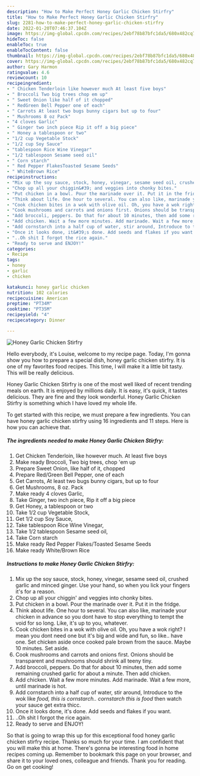 ```yaml
---
description: "How to Make Perfect Honey Garlic Chicken Stirfry"
title: "How to Make Perfect Honey Garlic Chicken Stirfry"
slug: 2281-how-to-make-perfect-honey-garlic-chicken-stirfry
date: 2022-01-20T07:46:37.104Z
image: https://img-global.cpcdn.com/recipes/2ebf78b87bfc1da5/680x482cq70/honey-garlic-chicken-stirfry-recipe-main-photo.jpg
hideToc: false
enableToc: true
enableTocContent: false
thumbnail: https://img-global.cpcdn.com/recipes/2ebf78b87bfc1da5/680x482cq70/honey-garlic-chicken-stirfry-recipe-main-photo.jpg
cover: https://img-global.cpcdn.com/recipes/2ebf78b87bfc1da5/680x482cq70/honey-garlic-chicken-stirfry-recipe-main-photo.jpg
author: Gary Harmon
ratingvalue: 4.6
reviewcount: 10
recipeingredient:
- " Chicken Tenderloin like however much At least five boys"
- " Broccoli Two big trees chop em up"
- " Sweet Onion like half of it chopped"
- " RedGreen Bell Pepper one of each"
- " Carrots At least two bugs bunny cigars but up to four"
- " Mushrooms 8 oz Pack"
- "4 cloves Garlic"
- " Ginger two inch piece Rip it off a big piece"
- " Honey a tablespoon or two"
- "1/2 cup Vegetable Stock"
- "1/2 cup Soy Sauce"
- "tablespoon Rice Wine Vinegar"
- "1/2 tablespoon Sesame seed oil"
- " Corn starch"
- " Red Pepper FlakesToasted Sesame Seeds"
- " WhiteBrown Rice"
recipeinstructions:
- "Mix up the soy sauce, stock, honey, vinegar, sesame seed oil, crushed garlic and minced ginger. Use your hand, so when you lick your fingers it&#39;s for a reason."
- "Chop up all your chiggin&#39; and veggies into chonky bites."
- "Put chicken in a bowl. Pour the marinade over it. Put it in the fridge."
- "Think about life. One hour to several. You can also like, marinade your chicken in advance so you dont have to stop everything to tempt the void for so long. Like, it&#39;s up to you, whatever."
- "Cook chicken bites in a wok with olive oil. Oh, you have a wok right? I mean you dont need one but it&#39;s big and wide and fun, so like.. have one. Set chicken aside once cooked pale brown from the sauce. Maybe 10 minutes. Set aside."
- "Cook mushrooms and carrots and onions first. Onions should be transparent and mushrooms should shrink all teeny tiny."
- "Add broccoli, peppers. Do that for about 10 minutes, then add some remaining crushed garlic for about a minute. Then add chicken."
- "Add chicken. Wait a few more minutes. Add marinade. Wait a few more, until marinade is hot."
- "Add cornstarch into a half cup of water, stir around, Introduce to the wok like *food, this is cornstarch.. cornstarch this is food* then watch your sauce get extra thicc."
- "Once it looks done, it&#39;s done. Add seeds and flakes if you want."
- "..Oh shit I forgot the rice again."
- "Ready to serve and ENJOY!"
categories:
- Recipe
tags:
- honey
- garlic
- chicken

katakunci: honey garlic chicken 
nutrition: 102 calories
recipecuisine: American
preptime: "PT34M"
cooktime: "PT35M"
recipeyield: "4"
recipecategory: Dinner

---
```



![Honey Garlic Chicken Stirfry](https://img-global.cpcdn.com/recipes/2ebf78b87bfc1da5/680x482cq70/honey-garlic-chicken-stirfry-recipe-main-photo.jpg)

Hello everybody, it's Louise, welcome to my recipe page. Today, I'm gonna show you how to prepare a special dish, honey garlic chicken stirfry. It is one of my favorites food recipes. This time, I will make it a little bit tasty. This will be really delicious.

Honey Garlic Chicken Stirfry is one of the most well liked of recent trending meals on earth. It is enjoyed by millions daily. It is easy, it's quick, it tastes delicious. They are fine and they look wonderful. Honey Garlic Chicken Stirfry is something which I have loved my whole life.




To get started with this recipe, we must prepare a few ingredients. You can have honey garlic chicken stirfry using 16 ingredients and 11 steps. Here is how you can achieve that.

<!--inarticleads1-->

##### The ingredients needed to make Honey Garlic Chicken Stirfry:

1. Get  Chicken Tenderloin, like however much. At least five boys
1. Make ready  Broccoli, Two big trees, chop &#39;em up
1. Prepare  Sweet Onion, like half of it, chopped
1. Prepare  Red/Green Bell Pepper, one of each
1. Get  Carrots, At least two bugs bunny cigars, but up to four
1. Get  Mushrooms, 8 oz. Pack
1. Make ready 4 cloves Garlic,
1. Take  Ginger, two inch piece, Rip it off a big piece
1. Get  Honey, a tablespoon or two
1. Take 1/2 cup Vegetable Stock,
1. Get 1/2 cup Soy Sauce,
1. Take tablespoon Rice Wine Vinegar,
1. Take 1/2 tablespoon Sesame seed oil,
1. Take  Corn starch
1. Make ready  Red Pepper Flakes/Toasted Sesame Seeds
1. Make ready  White/Brown Rice




<!--inarticleads2-->

##### Instructions to make Honey Garlic Chicken Stirfry:

1. Mix up the soy sauce, stock, honey, vinegar, sesame seed oil, crushed garlic and minced ginger. Use your hand, so when you lick your fingers it&#39;s for a reason.
1. Chop up all your chiggin&#39; and veggies into chonky bites.
1. Put chicken in a bowl. Pour the marinade over it. Put it in the fridge.
1. Think about life. One hour to several. You can also like, marinade your chicken in advance so you dont have to stop everything to tempt the void for so long. Like, it&#39;s up to you, whatever.
1. Cook chicken bites in a wok with olive oil. Oh, you have a wok right? I mean you dont need one but it&#39;s big and wide and fun, so like.. have one. Set chicken aside once cooked pale brown from the sauce. Maybe 10 minutes. Set aside.
1. Cook mushrooms and carrots and onions first. Onions should be transparent and mushrooms should shrink all teeny tiny.
1. Add broccoli, peppers. Do that for about 10 minutes, then add some remaining crushed garlic for about a minute. Then add chicken.
1. Add chicken. Wait a few more minutes. Add marinade. Wait a few more, until marinade is hot.
1. Add cornstarch into a half cup of water, stir around, Introduce to the wok like *food, this is cornstarch.. cornstarch this is food* then watch your sauce get extra thicc.
1. Once it looks done, it&#39;s done. Add seeds and flakes if you want.
1. ..Oh shit I forgot the rice again.
1. Ready to serve and ENJOY!



So that is going to wrap this up for this exceptional food honey garlic chicken stirfry recipe. Thanks so much for your time. I am confident that you will make this at home. There's gonna be interesting food in home recipes coming up. Remember to bookmark this page on your browser, and share it to your loved ones, colleague and friends. Thank you for reading. Go on get cooking!
